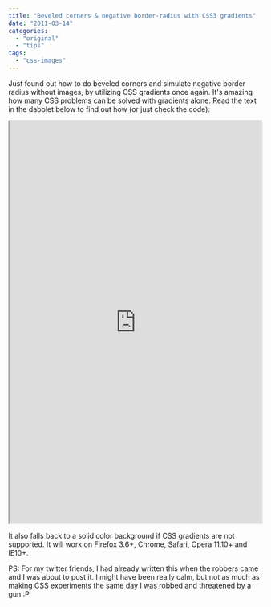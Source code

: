 ```yaml
---
title: "Beveled corners & negative border-radius with CSS3 gradients"
date: "2011-03-14"
categories:
  - "original"
  - "tips"
tags:
  - "css-images"
---
```


Just found out how to do beveled corners and simulate negative border radius without images, by utilizing CSS gradients once again. It's amazing how many CSS problems can be solved with gradients alone. Read the text in the dabblet below to find out how (or just check the code):

<iframe style="width: 100%; height: 800px" src="http://dabblet.com/gist/10168919"></iframe>

It also falls back to a solid color background if CSS gradients are not supported. It will work on Firefox 3.6+, Chrome, Safari, Opera 11.10+ and IE10+.

PS: For my twitter friends, I had already written this when the robbers came and I was about to post it. I might have been really calm, but not as much as making CSS experiments the same day I was robbed and threatened by a gun :P
